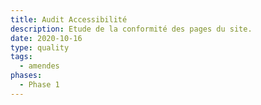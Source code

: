 ```yaml
---
title: Audit Accessibilité
description: Etude de la conformité des pages du site.
date: 2020-10-16
type: quality
tags:
  - amendes
phases:
  - Phase 1
---
```

